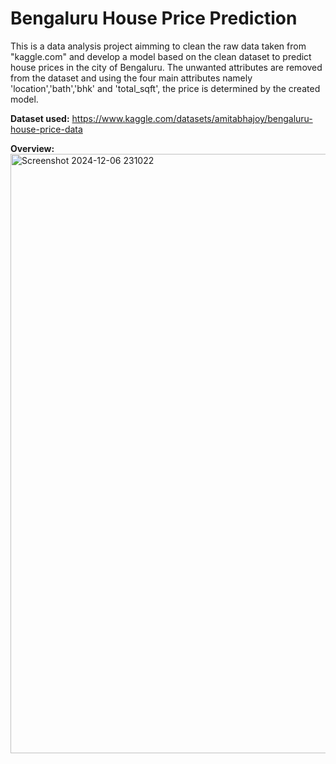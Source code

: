 <html>
  <body>
    <h1><b>Bengaluru House Price Prediction</b></h1>
    <p>
      This is a data analysis project aimming to clean the raw data taken from "kaggle.com" and develop a model based on the clean dataset to predict house prices in the city of Bengaluru. The unwanted attributes are removed from the dataset and using the four main attributes namely 'location','bath','bhk' and 'total_sqft', the price is determined by the created model. 

  <b>Dataset used:</b> https://www.kaggle.com/datasets/amitabhajoy/bengaluru-house-price-data

  <b>Overview:</b>
  <img width="959" alt="Screenshot 2024-12-06 231022" src="https://github.com/user-attachments/assets/8cf93a1d-c222-46f5-883d-1801e189926d">
  </p>
  </body>
</html>
 
